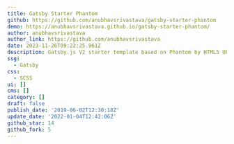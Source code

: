 ```yaml
---
title: Gatsby Starter Phantom
github: https://github.com/anubhavsrivastava/gatsby-starter-phantom
demo: https://anubhavsrivastava.github.io/gatsby-starter-phantom/
author: anubhavsrivastava
author_link: https://github.com/anubhavsrivastava
date: 2023-11-26T09:22:25.961Z
description: Gatsby.js V2 starter template based on Phantom by HTML5 UP
ssg:
  - Gatsby
css:
  - SCSS
ui: []
cms: []
category: []
draft: false
publish_date: '2019-06-02T12:30:18Z'
update_date: '2022-01-04T12:42:06Z'
github_star: 14
github_fork: 5
---
```

